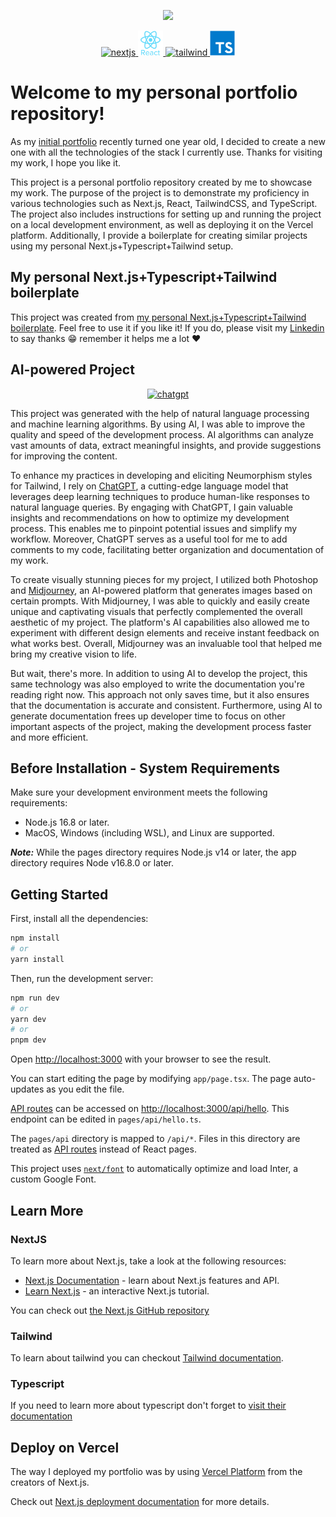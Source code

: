 <p align="center"><img src="https://i.imgur.com/kmUPMAx.png" width="400"></p>
<p align="center"> <a href="https://nextjs.org/" target="_blank" rel="noreferrer" > <img src="https://www.ambient-it.net/wp-content/uploads/2022/02/Logo-formation-nextjs-200x175-1.png" alt="nextjs" width="40" height="40"/> </a> <a href="https://reactjs.org/" target="_blank" rel="noreferrer"> <img src="https://raw.githubusercontent.com/devicons/devicon/master/icons/react/react-original-wordmark.svg" alt="react" width="40" height="40"/> </a> <a href="https://tailwindcss.com/" target="_blank" rel="noreferrer"> <img src="https://www.vectorlogo.zone/logos/tailwindcss/tailwindcss-icon.svg" alt="tailwind" width="40" height="40"/> </a> <a href="https://www.typescriptlang.org/" target="_blank" rel="noreferrer"> <img src="https://raw.githubusercontent.com/devicons/devicon/master/icons/typescript/typescript-original.svg" alt="typescript" width="40" height="40"/> </a> </p>

# Welcome to my personal portfolio repository! 

As my [initial portfolio](https://github.com/DaianaArena/my-portfolio) recently turned one year old, I decided to create a new one with all the technologies of the stack I currently use. Thanks for visiting my work, I hope you like it.

This project is a personal portfolio repository created by  me  to showcase my work. The purpose of the project is to demonstrate my proficiency in various technologies such as Next.js, React, TailwindCSS, and TypeScript. The project also includes instructions for setting up and running the project on a local development environment, as well as deploying it on the Vercel platform. Additionally, I provide a boilerplate for creating similar projects using my personal Next.js+Typescript+Tailwind setup.

## My personal Next.js+Typescript+Tailwind boilerplate

This project was created from [my personal Next.js+Typescript+Tailwind boilerplate](https://github.com/DaianaArena/react-zoho-widget-boilerplate). Feel free to use it if you like it! If you do, please visit my [Linkedin](https://www.linkedin.com/in/arenadaiana/) to say thanks 	:grin: remember it helps me a lot ♥

## AI-powered Project

<p align="center"> <a href="https://openai.com/blog/chatgpt" target="_blank" rel="noreferrer" > <img src="https://revistapuntos.uniandes.edu.co/wp-content/uploads/2023/01/logo-chat.png" alt="chatgpt" width="40" height="40"/> </a> </p>

This project was generated with the help of natural language processing and machine learning algorithms. By using AI, I was able to improve the quality and speed of the development process. AI algorithms can analyze vast amounts of data, extract meaningful insights, and provide suggestions for improving the content.

To enhance my practices in developing and eliciting Neumorphism styles for Tailwind, I rely on [ChatGPT](https://openai.com/blog/chatgpt), a cutting-edge language model that leverages deep learning techniques to produce human-like responses to natural language queries. By engaging with ChatGPT, I gain valuable insights and recommendations on how to optimize my development process. This enables me to pinpoint potential issues and simplify my workflow. Moreover, ChatGPT serves as a useful tool for me to add comments to my code, facilitating better organization and documentation of my work.

To create visually stunning pieces for my project, I utilized both Photoshop and [Midjourney](https://www.midjourney.com/), an AI-powered platform that generates images based on certain prompts. With Midjourney, I was able to quickly and easily create unique and captivating visuals that perfectly complemented the overall aesthetic of my project. The platform's AI capabilities also allowed me to experiment with different design elements and receive instant feedback on what works best. Overall, Midjourney was an invaluable tool that helped me bring my creative vision to life.

But wait, there's more. In addition to using AI to develop the project, this same technology was also employed to write the documentation you're reading right now. This approach not only saves time, but it also ensures that the documentation is accurate and consistent. Furthermore, using AI to generate documentation frees up developer time to focus on other important aspects of the project, making the development process faster and more efficient.

## Before Installation - System Requirements

Make sure your development environment meets the following requirements:

 - Node.js 16.8 or later.
 - MacOS, Windows (including WSL), and Linux are supported.

**_Note:_** While the pages directory requires Node.js v14 or later, the app directory requires Node v16.8.0 or later.

## Getting Started

First, install all the  dependencies:

```bash
npm install
# or
yarn install
```


Then, run the development server:

```bash
npm run dev
# or
yarn dev
# or
pnpm dev
```

Open [http://localhost:3000](http://localhost:3000) with your browser to see the result.

You can start editing the page by modifying `app/page.tsx`. The page auto-updates as you edit the file.

[API routes](https://nextjs.org/docs/api-routes/introduction) can be accessed on [http://localhost:3000/api/hello](http://localhost:3000/api/hello). This endpoint can be edited in `pages/api/hello.ts`.

The `pages/api` directory is mapped to `/api/*`. Files in this directory are treated as [API routes](https://nextjs.org/docs/api-routes/introduction) instead of React pages.

This project uses [`next/font`](https://nextjs.org/docs/basic-features/font-optimization) to automatically optimize and load Inter, a custom Google Font.

## Learn More

### NextJS

To learn more about Next.js, take a look at the following resources:

- [Next.js Documentation](https://nextjs.org/docs) - learn about Next.js features and API.
- [Learn Next.js](https://nextjs.org/learn) - an interactive Next.js tutorial.

You can check out [the Next.js GitHub repository](https://github.com/vercel/next.js/)

### Tailwind

To learn about tailwind you can checkout [Tailwind documentation](https://tailwindcss.com/docs/installation).

### Typescript

If you need to learn more about typescript don't forget to [visit their documentation](https://www.typescriptlang.org/docs/)



## Deploy on Vercel

The way I deployed my portfolio was by using [Vercel Platform](https://vercel.com/new?utm_medium=default-template&filter=next.js&utm_source=create-next-app&utm_campaign=create-next-app-readme) from the creators of Next.js.

Check out  [Next.js deployment documentation](https://nextjs.org/docs/deployment) for more details.




